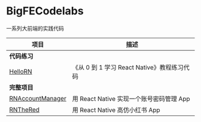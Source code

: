# BigFECodelabs
一系列大前端的实践代码

| 项目                                                         | 描述                            |
| ------------------------------------------------------------ | ------------------------------- |
| **代码练习** |  |
| [HelloRN](https://github.com/owenleexiaoyu/BigFECodelabs/tree/main/HelloRN) | 《从 0 到 1 学习 React Native》教程练习代码  |
| **完整项目** |  |
| [RNAccountManager](https://github.com/owenleexiaoyu/BigFECodelabs/tree/main/RNAccountManager) | 用 React Native 实现一个账号密码管理 App  |
| [RNTheRed](https://github.com/owenleexiaoyu/BigFECodelabs/tree/main/HelloRN) | 用 React Native 高仿小红书 App  |
